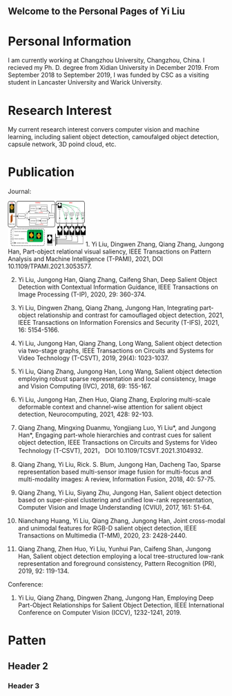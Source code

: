 ## Welcome to the Personal Pages of Yi Liu 
# Personal Information
I am currently working at Changzhou University, Changzhou, China. I recieved my Ph. D. degree from Xidian University in December 2019. From September 2018 to September 2019, I was funded by CSC as a visiting student in Lancaster University and Warick University.

# Research Interest
My current research interest convers computer vision and machine learning, including salient object detection, camoufalged object detection, capsule network, 3D poind cloud, etc.
# Publication
Journal:

<img src="https://github.com/liuyi1989/yiliu.github.io/blob/master/fig/framework.jpg" width="180" height="105">1. Yi Liu, Dingwen Zhang, Qiang Zhang, Jungong Han, Part-object relational visual saliency, IEEE Transactions on Pattern Analysis and Machine Intelligence (T-PAMI), 2021, DOI 10.1109/TPAMI.2021.3053577.

2. Yi Liu, Jungong Han, Qiang Zhang, Caifeng Shan, Deep Salient Object Detection with Contextual Information Guidance, IEEE Transactions on Image Processing (T-IP), 2020, 29: 360-374.

3. Yi Liu, Dingwen Zhang, Qiang Zhang, Jungong Han, Integrating part-object relationship and contrast for camouflaged object detection, 2021, IEEE Transactions on Information Forensics and Security (T-IFS), 2021, 16: 5154-5166.

4. Yi Liu, Jungong Han, Qiang Zhang, Long Wang, Salient object detection via two-stage graphs, IEEE Transactions on Circuits and Systems for Video Technology (T-CSVT), 2019, 29(4): 1023-1037.

5. Yi Liu, Qiang Zhang, Jungong Han, Long Wang, Salient object detection employing robust sparse representation and local consistency, Image and Vision Computing (IVC), 2018, 69: 155-167.

6. Yi Liu, Jungong Han, Zhen Huo, Qiang Zhang, Exploring multi-scale deformable context and channel-wise attention for salient object detection, Neurocomputing, 2021, 428: 92-103.

7. Qiang Zhang, Mingxing Duanmu, Yongjiang Luo, Yi Liu*, and Jungong Han*, Engaging part-whole hierarchies and contrast cues for salient object detection, IEEE Transactions on Circuits and Systems for Video Technology (T-CSVT), 2021， DOI 10.1109/TCSVT.2021.3104932.

8. Qiang Zhang, Yi Liu, Rick. S. Blum, Jungong Han, Dacheng Tao, Sparse representation based multi-sensor image fusion for multi-focus and multi-modality images: A review, Information Fusion, 2018, 40: 57-75.

9. Qiang Zhang, Yi Liu, Siyang Zhu, Jungong Han, Salient object detection based on super-pixel clustering and unified low-rank representation, Computer Vision and Image Understanding (CVIU), 2017, 161: 51-64.

10. Nianchang Huang, Yi Liu, Qiang Zhang, Jungong Han, Joint cross-modal and unimodal features for RGB-D salient object detection, IEEE Transactions on Multimedia (T-MM), 2020, 23: 2428-2440.

11. Qiang Zhang, Zhen Huo, Yi Liu, Yunhui Pan, Caifeng Shan, Jungong Han, Salient object detection employing a local tree-structured low-rank representation and foreground consistency, Pattern Recognition (PR), 2019, 92: 119-134.

Conference:

1. Yi Liu, Qiang Zhang, Dingwen Zhang, Jungong Han, Employing Deep Part-Object Relationships for Salient Object Detection, IEEE International Conference on Computer Vision (ICCV), 1232-1241, 2019.

# Patten
## Header 2
### Header 3
